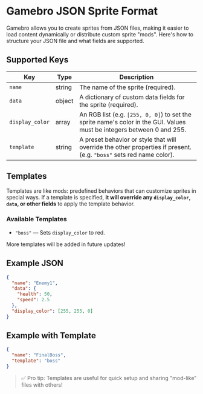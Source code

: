
# Gamebro JSON Sprite Format

Gamebro allows you to create sprites from JSON files, making it easier to load content dynamically or distribute custom sprite "mods". Here's how to structure your JSON file and what fields are supported.

## Supported Keys

| Key            | Type    | Description |
|----------------|---------|-------------|
| `name`         | string  | The name of the sprite (required). |
| `data`         | object  | A dictionary of custom data fields for the sprite (required). |
| `display_color`| array   | An RGB list (e.g. `[255, 0, 0]`) to set the sprite name's color in the GUI. Values must be integers between 0 and 255. |
| `template`     | string  | A preset behavior or style that will override the other properties if present. (e.g. `"boss"` sets red name color). |

## Templates

Templates are like mods: predefined behaviors that can customize sprites in special ways. If a template is specified, **it will override any `display_color`, `data`, or other fields** to apply the template behavior.

### Available Templates

- `"boss"` — Sets `display_color` to red.

More templates will be added in future updates!

## Example JSON

```json
{
  "name": "Enemy1",
  "data": {
    "health": 50,
    "speed": 2.5
  },
  "display_color": [255, 255, 0]
}
```

## Example with Template

```json
{
  "name": "FinalBoss",
  "template": "boss"
}
```

> ✅ Pro tip: Templates are useful for quick setup and sharing "mod-like" files with others!
